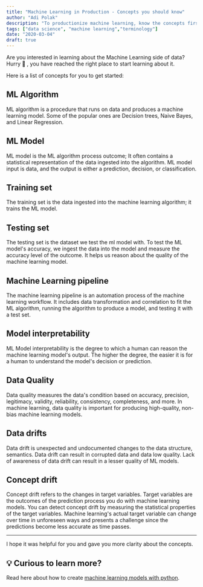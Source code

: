 ```yaml
---
title: "Machine Learning in Production - Concepts you should know"
author: "Adi Polak"
description: "To productionize machine learning, know the concepts first"
tags: ["data science", "machine learning","terminology"]
date: "2020-03-04"
draft: true
---
```




Are you interested in learning about the Machine Learning side of data? Hurry 🎉 , you have reached the right place to start learning about it.

Here is a list of concepts for you to get started:

## ML Algorithm 
ML algorithm is a procedure that runs on data and produces a machine learning model. Some of the popular ones are Decision trees, Naive Bayes, and Linear Regression.

## ML Model
ML model is the ML algorithm process outcome; It often contains a statistical representation of the data ingested into the algorithm. ML model input is data, and the output is either a prediction, decision, or classification.

## Training set
The training set is the data ingested into the machine learning algorithm; it trains the ML model. 

## Testing set
The testing set is the dataset we test the ml model with. To test the ML model's accuracy, we ingest the data into the model and measure the accuracy level of the outcome. It helps us reason about the quality of the machine learning model.


## Machine Learning pipeline
The machine learning pipeline is an automation process of the machine learning workflow. It includes data transformation and correlation to fit the ML algorithm, running the algorithm to produce a model, and testing it with a test set.

## Model interpretability
ML Model interpretability is the degree to which a human can reason the machine learning model's output. The higher the degree, the easier it is for a human to understand the model's decision or prediction.

## Data Quality
Data quality measures the data's condition based on accuracy, precision, legitimacy, validity, reliability, consistency, completeness, and more. In machine learning, data quality is important for producing high-quality, non-bias machine learning models.

## Data drifts 
Data drift is unexpected and undocumented changes to the data structure, semantics. Data drift can result in corrupted data and data low quality. Lack of awareness of data drift can result in a lesser quality of ML models.

## Concept drift
Concept drift refers to the changes in target variables.
Target variables are the outcomes of the prediction process you do with machine learning models.
You can detect concept drift by measuring the statistical properties of the target variables.
Machine learning's actual target variable can change over time in unforeseen ways and presents a challenge since the predictions become less accurate as time passes.

------------------------------------

I hope it was helpful for you and gave you more clarity about the concepts.

## 💡 Curious to learn more?

Read here about how to create [machine learning models with python](https://docs.microsoft.com/en-us/learn/paths/create-machine-learn-models/?WT.mc_id=social-00000-adpolak).
